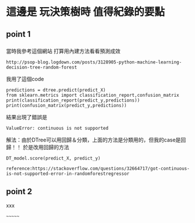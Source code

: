 # 這邊是 玩決策樹時 值得紀錄的要點

## point 1

### 
當時我參考這個網站 打算用內建方法看看預測成效
```
http://psop-blog.logdown.com/posts/3128905-python-machine-learning-decision-tree-random-forest
```
我用了這個code
```
predictions = dtree.predict(predict_X)
from sklearn.metrics import classification_report,confusion_matrix
print(classification_report(predict_y,predictions))
print(confusion_matrix(predict_y,predictions))

```
結果出現了錯誤是
```
ValueError: continuous is not supported
```
解法：由於DTree可以用回歸＆分類，上面的方法是分類用的，但我的case是回歸！！
於是改用回歸的方法
```
DT_model.score(predict_X, predict_y)
```
```
reference:https://stackoverflow.com/questions/32664717/got-continuous-is-not-supported-error-in-randomforestregressor
```
## point 2

xxx
```
~~~~~
```
